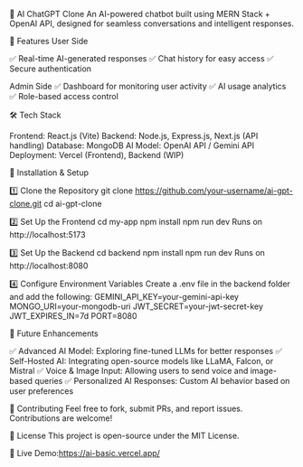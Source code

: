 🚀 AI ChatGPT Clone
An AI-powered chatbot built using MERN Stack + OpenAI API, designed for seamless conversations and intelligent responses.

🌟 Features
User Side

✅ Real-time AI-generated responses
✅ Chat history for easy access
✅ Secure authentication

Admin Side
✅ Dashboard for monitoring user activity 
✅ AI usage analytics
✅ Role-based access control

🛠 Tech Stack

Frontend: React.js (Vite)
Backend: Node.js, Express.js, Next.js (API handling)
Database: MongoDB
AI Model: OpenAI API / Gemini API
Deployment: Vercel (Frontend), Backend (WIP)

🔧 Installation & Setup

1️⃣ Clone the Repository
git clone https://github.com/your-username/ai-gpt-clone.git
cd ai-gpt-clone

2️⃣ Set Up the Frontend
cd my-app
npm install
npm run dev
Runs on http://localhost:5173

3️⃣ Set Up the Backend
cd backend
npm install
npm run dev
Runs on http://localhost:8080

4️⃣ Configure Environment Variables
Create a .env file in the backend folder and add the following:
GEMINI_API_KEY=your-gemini-api-key
MONGO_URI=your-mongodb-uri
JWT_SECRET=your-jwt-secret-key
JWT_EXPIRES_IN=7d
PORT=8080

🚀 Future Enhancements

✅ Advanced AI Model: Exploring fine-tuned LLMs for better responses
✅ Self-Hosted AI: Integrating open-source models like LLaMA, Falcon, or Mistral
✅ Voice & Image Input: Allowing users to send voice and image-based queries
✅ Personalized AI Responses: Custom AI behavior based on user preferences

📌 Contributing
Feel free to fork, submit PRs, and report issues. Contributions are welcome!

📄 License
This project is open-source under the MIT License.

🔗 Live Demo:https://ai-basic.vercel.app/
